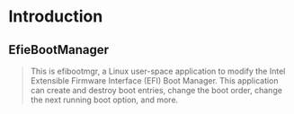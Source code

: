 Introduction
==

## EfieBootManager

> This is efibootmgr, a Linux user-space application to modify the Intel Extensible Firmware Interface (EFI) Boot Manager.  This application can create and destroy boot entries, change the boot order, change the next running boot option, and more.
